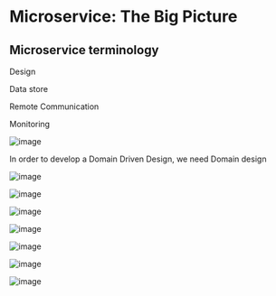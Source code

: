 # Microservice: The Big Picture

## Microservice terminology

Design 

Data store

Remote Communication

Monitoring

![image](https://user-images.githubusercontent.com/40006814/160951750-5add6b1c-4598-4609-9a90-230854f60ea9.png)

In order to develop a Domain Driven Design, we need Domain design

![image](https://user-images.githubusercontent.com/40006814/160952132-cfa15602-825e-47ed-a83f-f94a20ab94bb.png)


![image](https://user-images.githubusercontent.com/40006814/160952545-d893747f-7d14-4d05-90d0-862f61c05c67.png)

![image](https://user-images.githubusercontent.com/40006814/160953418-c4a86614-882c-4ec2-903d-1e70059df08e.png)

![image](https://user-images.githubusercontent.com/40006814/160953559-0569a155-9a8f-4121-9797-6051702ce8ba.png)

![image](https://user-images.githubusercontent.com/40006814/160953783-c708ddda-1866-4d95-885d-d6b2a7e47896.png)

![image](https://user-images.githubusercontent.com/40006814/161149253-527d4399-4de6-4b45-9d1d-91a1450d6bdc.png)

![image](https://user-images.githubusercontent.com/40006814/161149412-cca6e458-da95-421a-974e-3e1eced10928.png)

